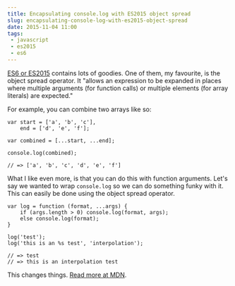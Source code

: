```yaml
---
title: Encapsulating console.log with ES2015 object spread
slug: encapsulating-console-log-with-es2015-object-spread
date: 2015-11-04 11:00
tags:
 - javascript
 - es2015
 - es6
---
```

    
[ES6 or ES2015](http://www.ecma-international.org/ecma-262/6.0/) contains lots of goodies. One of them, my favourite, is the object spread operator. It "allows an expression to be expanded in places where multiple arguments (for function calls) or multiple elements (for array literals) are expected."

For example, you can combine two arrays like so:

    var start = ['a', 'b', 'c'],
        end = ['d', 'e', 'f'];
        
    var combined = [...start, ...end];
    
    console.log(combined);
    
    // => ['a', 'b', 'c', 'd', 'e', 'f']
    
What I like even more, is that you can do this with function arguments. Let's say we wanted to wrap `console.log` so we can do something funky with it. This can easily be done using the object spread operator.
    
    var log = function (format, ...args) {
        if (args.length > 0) console.log(format, args);
        else console.log(format);
    }
    
    log('test');
    log('this is an %s test', 'interpolation');

    // => test
    // => this is an interpolation test
    
This changes things. [Read more at MDN](n-US/docs/Web/JavaScript/Reference/Operators/Spread_operator).
